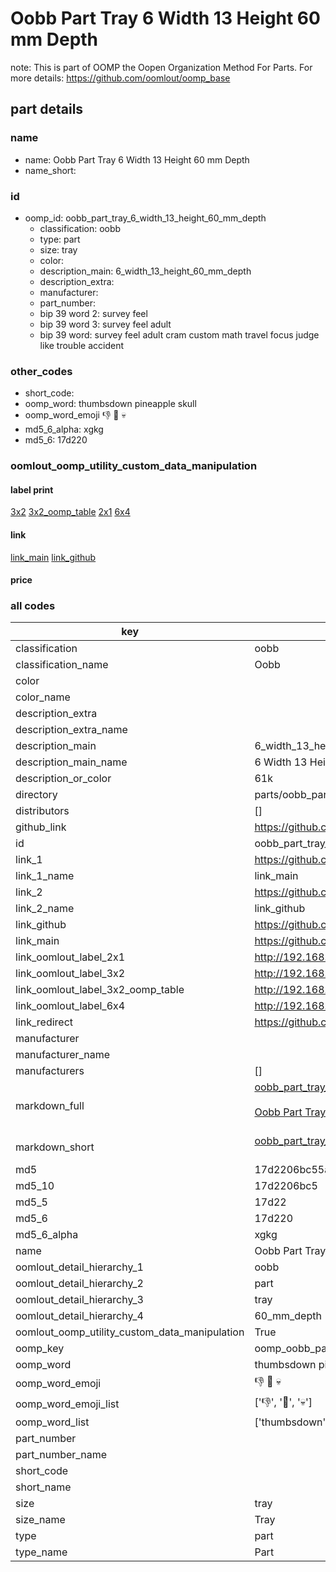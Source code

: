 # Oobb Part Tray 6 Width 13 Height 60 mm Depth  

note: This is part of OOMP the Oopen Organization Method For Parts. For more details: https://github.com/oomlout/oomp_base

##  part details
  







### name
* name: Oobb Part Tray 6 Width 13 Height 60 mm Depth
* name_short: 
### id
* oomp_id: oobb_part_tray_6_width_13_height_60_mm_depth
  * classification: oobb
  * type: part
  * size: tray
  * color: 
  * description_main: 6_width_13_height_60_mm_depth
  * description_extra: 
  * manufacturer: 
  * part_number: 
  * bip 39 word 2: survey feel
  * bip 39 word 3: survey feel adult
  * bip 39 word: survey feel adult cram custom math travel focus judge like trouble accident

### other_codes
* short_code: 
* oomp_word: thumbsdown pineapple skull
* oomp_word_emoji :thumbsdown: :pineapple: :skull:
* md5_6_alpha: xgkg
* md5_6: 17d220






### oomlout_oomp_utility_custom_data_manipulation
#### label print
[3x2](http://192.168.1.245:1112/?label=oomp%20xgkg)
[3x2_oomp_table](http://192.168.1.108:1112/?label=oomp%20xgkg)
[2x1](http://192.168.1.242:1112/?label=oomp%20xgkg)
[6x4](http://192.168.1.55:1112/?label=oomp%20xgkg)    

#### link

[link_main](https://github.com/oomlout/oomlout_oomp_version_1_messy/tree/main/parts/oobb_part_tray_6_width_13_height_60_mm_depth) [link_github](https://github.com/oomlout/oomlout_oomp_version_1_messy/tree/main/parts/oobb_part_tray_6_width_13_height_60_mm_depth)                             

#### price







### all codes 
| key | value |  
| --- | --- |  
| classification | oobb |  
| classification_name | Oobb |  
| color |  |  
| color_name |  |  
| description_extra |  |  
| description_extra_name |  |  
| description_main | 6_width_13_height_60_mm_depth |  
| description_main_name | 6 Width 13 Height 60 mm Depth |  
| description_or_color | 61k |  
| directory | parts/oobb_part_tray_6_width_13_height_60_mm_depth |  
| distributors | [] |  
| github_link | https://github.com/oomlout/oomlout_oomp_part_src/tree/main/parts/oobb_part_tray_6_width_13_height_60_mm_depth |  
| id | oobb_part_tray_6_width_13_height_60_mm_depth |  
| link_1 | https://github.com/oomlout/oomlout_oomp_version_1_messy/tree/main/parts/oobb_part_tray_6_width_13_height_60_mm_depth |  
| link_1_name | link_main |  
| link_2 | https://github.com/oomlout/oomlout_oomp_version_1_messy/tree/main/parts/oobb_part_tray_6_width_13_height_60_mm_depth |  
| link_2_name | link_github |  
| link_github | https://github.com/oomlout/oomlout_oomp_version_1_messy/tree/main/parts/oobb_part_tray_6_width_13_height_60_mm_depth |  
| link_main | https://github.com/oomlout/oomlout_oomp_version_1_messy/tree/main/parts/oobb_part_tray_6_width_13_height_60_mm_depth |  
| link_oomlout_label_2x1 | http://192.168.1.242:1112/?label=oomp%20xgkg |  
| link_oomlout_label_3x2 | http://192.168.1.245:1112/?label=oomp%20xgkg |  
| link_oomlout_label_3x2_oomp_table | http://192.168.1.108:1112/?label=oomp%20xgkg |  
| link_oomlout_label_6x4 | http://192.168.1.55:1112/?label=oomp%20xgkg |  
| link_redirect | https://github.com/oomlout/oomlout_oomp_version_1_messy/tree/main/parts/oobb_part_tray_6_width_13_height_60_mm_depth |  
| manufacturer |  |  
| manufacturer_name |  |  
| manufacturers | [] |  
| markdown_full | [oobb_part_tray_6_width_13_height_60_mm_depth](none)<br>[](none)<br>[Oobb Part Tray 6 Width 13 Height 60 Mm Depth](none)<br><br> |  
| markdown_short | [oobb_part_tray_6_width_13_height_60_mm_depth](none)<br><br> |  
| md5 | 17d2206bc55a3cf2241b4322079536d5 |  
| md5_10 | 17d2206bc5 |  
| md5_5 | 17d22 |  
| md5_6 | 17d220 |  
| md5_6_alpha | xgkg |  
| name | Oobb Part Tray 6 Width 13 Height 60 mm Depth |  
| oomlout_detail_hierarchy_1 | oobb |  
| oomlout_detail_hierarchy_2 | part |  
| oomlout_detail_hierarchy_3 | tray |  
| oomlout_detail_hierarchy_4 | 60_mm_depth |  
| oomlout_oomp_utility_custom_data_manipulation | True |  
| oomp_key | oomp_oobb_part_tray_6_width_13_height_60_mm_depth |  
| oomp_word | thumbsdown pineapple skull |  
| oomp_word_emoji | :thumbsdown: :pineapple: :skull: |  
| oomp_word_emoji_list | [':thumbsdown:', ':pineapple:', ':skull:'] |  
| oomp_word_list | ['thumbsdown', 'pineapple', 'skull'] |  
| part_number |  |  
| part_number_name |  |  
| short_code |  |  
| short_name |  |  
| size | tray |  
| size_name | Tray |  
| type | part |  
| type_name | Part |  
